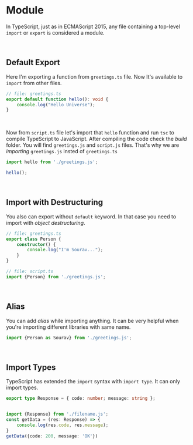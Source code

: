 # Module

In TypeScript, just as in ECMAScript 2015, any file containing a top-level `import` or `export` is considered a module.

<br>

## Default Export
Here I'm exporting a function from `greetings.ts` file. Now It's available to `import` from other files.
```ts
// file: greetings.ts
export default function hello(): void {
	console.log("Hello Universe");
}
```

<br>

Now from `script.ts` file let's import that `hello` function and run `tsc` to compile TypeScript to JavaScript. After compiling the code check the *build* folder. You will find `greetings.js` and `script.js` files. That's why we are *importing* `greetings.js` insted of `greetings.ts`

```ts
import hello from './greetings.js';

hello();
```

<br>

## Import with Destructuring
You also can export without `default` keyword. In that case you need to import with *object destructuring*.
```ts
// file: greetings.ts
export class Person {
	constructor() {
		console.log("I'm Sourav...");
	}
}

// file: script.ts
import {Person} from './greetings.js';
```

<br>

## Alias
You can add *alias* while importing anything. It can be very helpful when you're importing different libraries with same name.
```ts
import {Person as Sourav} from './greetings.js';
```

<br>

## Import Types
TypeScript has extended the `import` syntax with `import type`. It can only import types.
```ts
export type Response = { code: number; message: string };


import {Response} from './filename.js';
const getData = (res: Response) => {
	console.log(res.code, res.message);
}
getData({code: 200, message: 'OK'})
```